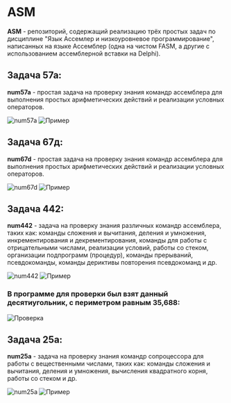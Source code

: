 # ASM

**ASM** - репозиторий, содержащий реализацию трёх простых задач по дисциплине "Язык Ассемлер и низкоуровневое программирование", 
написанных на языке Ассемблер (одна на чистом FASM, а другие с использованием ассемблерной вставки на Delphi).

## Задача 57а:

**num57a** - простая задача на проверку знания командр ассемблера для выполнения простых арифметических действий 
и реализации условных операторов.

![num57a](https://sun9-70.userapi.com/c856024/v856024179/1aecb1/bVAlrN9U7hg.jpg)
![Пример](https://sun9-35.userapi.com/c856024/v856024179/1aeced/xlQF5FAI6Zg.jpg)



## Задача 67д:

**num67d** - простая задача на проверку знания командр ассемблера для выполнения простых арифметических действий
и реализации условных операторов.

![num67d](https://sun9-65.userapi.com/c856024/v856024179/1aecb8/grQg9LRRBFU.jpg)
![Пример](https://sun9-38.userapi.com/c856024/v856024179/1aecfd/-7z1MBAPKyQ.jpg)



## Задача 442:

**num442** - задача на проверку знания различных командр ассемблера, таких как: команды сложения и вычитания, деления и умножения,
инкрементирования и декрементирования, команды для работы с отрицательными числами, реализации условий, работы со стеком, 
организации подпрограмм (процедур), команды прерываний, псевдокоманды, команды дериктивы повторения псевдокоманд и др.

![num442](https://sun9-20.userapi.com/c856024/v856024179/1aeccc/FKTJMjNaGkY.jpg)
![Пример](https://sun9-6.userapi.com/c856024/v856024179/1aed0e/B8eUF_yaCuE.jpg)

### В программе для проверки был взят данный десятиугольник, с периметром равным 35,688:
![Проверка](https://sun9-49.userapi.com/c204724/v204724179/1d921/dMg0xAxCq2g.jpg)

## Задача 25a:

**num25a** - задача на проверку знания командр сопроцессора для работы с вещественными числами, 
таких как: команды сложения и вычитания, деления и умножения, вычисления квадратного корня, работы со стеком и др.

![num25a](https://sun9-39.userapi.com/c204528/v204528879/1f91a/fKik39ohkiM.jpg)
![Пример](https://sun9-5.userapi.com/c204528/v204528879/1f911/96ezViGmVKg.jpg)
